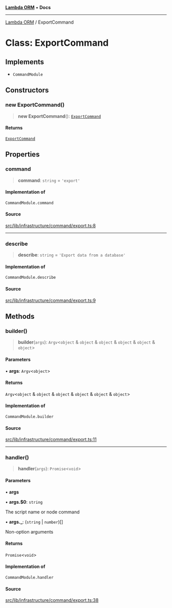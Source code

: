 [**Lambda ORM**](../README.md) • **Docs**

***

[Lambda ORM](../README.md) / ExportCommand

# Class: ExportCommand

## Implements

- `CommandModule`

## Constructors

### new ExportCommand()

> **new ExportCommand**(): [`ExportCommand`](ExportCommand.md)

#### Returns

[`ExportCommand`](ExportCommand.md)

## Properties

### command

> **command**: `string` = `'export'`

#### Implementation of

`CommandModule.command`

#### Source

[src/lib/infrastructure/command/export.ts:8](https://github.com/lambda-orm/lambdaorm-cli/blob/c851a8bb292deae2db02453930bc8e326462dbb4/src/lib/infrastructure/command/export.ts#L8)

***

### describe

> **describe**: `string` = `'Export data from a database'`

#### Implementation of

`CommandModule.describe`

#### Source

[src/lib/infrastructure/command/export.ts:9](https://github.com/lambda-orm/lambdaorm-cli/blob/c851a8bb292deae2db02453930bc8e326462dbb4/src/lib/infrastructure/command/export.ts#L9)

## Methods

### builder()

> **builder**(`args`): `Argv`\<`object` & `object` & `object` & `object` & `object` & `object`\>

#### Parameters

• **args**: `Argv`\<`object`\>

#### Returns

`Argv`\<`object` & `object` & `object` & `object` & `object` & `object`\>

#### Implementation of

`CommandModule.builder`

#### Source

[src/lib/infrastructure/command/export.ts:11](https://github.com/lambda-orm/lambdaorm-cli/blob/c851a8bb292deae2db02453930bc8e326462dbb4/src/lib/infrastructure/command/export.ts#L11)

***

### handler()

> **handler**(`args`): `Promise`\<`void`\>

#### Parameters

• **args**

• **args.$0**: `string`

The script name or node command

• **args.\_**: (`string` \| `number`)[]

Non-option arguments

#### Returns

`Promise`\<`void`\>

#### Implementation of

`CommandModule.handler`

#### Source

[src/lib/infrastructure/command/export.ts:38](https://github.com/lambda-orm/lambdaorm-cli/blob/c851a8bb292deae2db02453930bc8e326462dbb4/src/lib/infrastructure/command/export.ts#L38)

